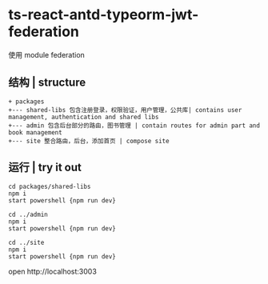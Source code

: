 # ts-react-antd-typeorm-jwt-federation

使用 module federation

## 结构 | structure

```
+ packages
+--- shared-libs 包含注册登录，权限验证，用户管理，公共库| contains user management, authentication and shared libs 
+--- admin 包含后台部分的路由，图书管理 | contain routes for admin part and book management
+--- site 整合路由，后台，添加首页 | compose site  
```

## 运行 | try it out

```
cd packages/shared-libs
npm i
start powershell {npm run dev}

cd ../admin
npm i
start powershell {npm run dev}

cd ../site
npm i
start powershell {npm run dev}
```

open http://localhost:3003